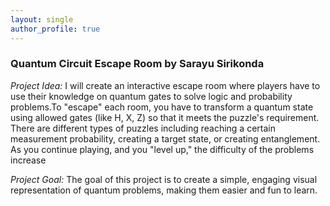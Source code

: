 ```yaml
---
layout: single
author_profile: true
---
```


### Quantum Circuit Escape Room by Sarayu Sirikonda

*Project Idea:*
I will create an interactive escape room where players have to use their knowledge on quantum gates to solve logic and probability problems.To "escape" each room, you have to transform a quantum state using allowed gates (like H, X, Z) so that it meets the puzzle's requirement. There are different types of puzzles including reaching a certain measurement probability, creating a target state, or creating entanglement. As you continue playing, and you "level up," the difficulty of the problems increase

*Project Goal:*
The goal of this project is to create a simple, engaging visual representation of quantum problems, making them easier and fun to learn.

